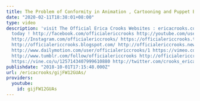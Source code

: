 ```yaml
---
title: The Problem of Conformity in Animation , Cartooning and Puppet Building
date: "2020-02-11T18:38:01+08:00"
type: video
description: 'visit The Official Erica Crooks Websites : ericacrooks.com and officialericcrooks.com
  today ! http://facebook.com/officialericcrooks http://youtube.com/user/officialericcrooks
  http://Instagram.com/officialericcrooks/ https://officialericcrooks.tumblr.com/
  http://officialericcrooks.blogspot.com/ http://officialericcrooks.newgrounds.com/follow
  http://www.dailymotion.com/user/officialericcrooks/1 https://vimeo.com/officialericcrooks
  http://www.tumblr.com/follow/officialericcrooks http://officialericcrooks.newgrounds.com
  https://vine.co/u/1257143407999610880 http://twitter.com/crooks_erica'
publishdate: "2018-10-01T17:15:48.000Z"
url: /ericacrooks/gijFW12GUAs/
providers:
  youtube:
    id: gijFW12GUAs
---
```

